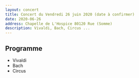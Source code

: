 ```yaml
---
layout: concert
title: Concert du Vendredi 26 juin 2020 (date à confirmer)
date: 2020-06-26
address: Chapelle de L'Hospice 80120 Rue (Somme)
description: Vivaldi, Bach, Circus ...
---
```


## Programme

* Vivaldi
* Bach
* Circus
